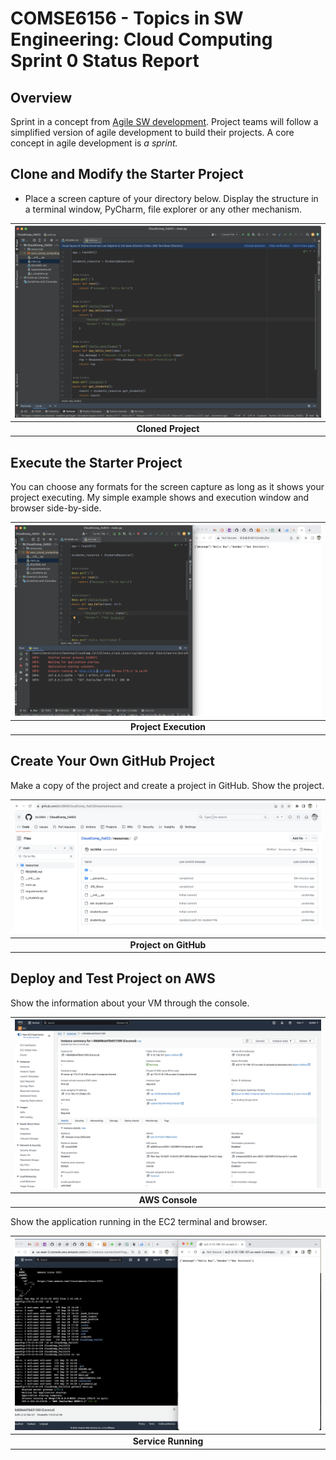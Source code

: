 # COMSE6156 - Topics in SW Engineering: Cloud Computing<br>Sprint 0 Status Report

## Overview

Sprint in a concept from [Agile SW development](https://en.wikipedia.org/wiki/Agile_software_development).
Project teams will follow a simplified version of agile development to build their projects. A core concept in
agile development is _a sprint._

## Clone and Modify the Starter Project

- Place a screen capture of your directory below. Display the structure in a terminal window, PyCharm, file explorer
or any other mechanism.

| <img src="./cloned_project.png"> |
|:------------------------------------------------------------------------------------------:|
|                                     __Cloned Project__                                     | 

## Execute the Starter Project

You can choose any formats for the screen capture as long as it shows your project executing. My simple example shows
and execution window and browser side-by-side.

| <img src="./Project_Execution.png"> |
|:---------------------------------------------------------------------------------------------:|
|                                     __Project Execution__                                     | 


## Create Your Own GitHub Project

Make a copy of the project and create a project in GitHub. Show the project.

| <img src="./Project_on_GitHub.png"> |
|:-----------------------------------:|
|        __Project on GitHub__        | 


## Deploy and Test Project on AWS

Show the information about your VM through the console.

|                              <img src="./AWS_Console.png">                              |
|:---------------------------------------------------------------------------------------:|
|                                     __AWS Console__                                     | 

Show the application running in the EC2 terminal and browser.

|                              <img src="./Service_Running.png">                              |
|:-------------------------------------------------------------------------------------------:|
|                                     __Service Running__                                     | 

